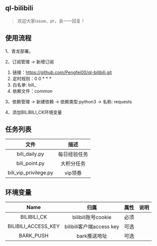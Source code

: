 ## ql-bilibili

> 欢迎大家issue、pr，会一一回复！

## 使用流程

1、青龙部署。

2、订阅管理 -> 新增订阅

1. 链接：https://github.com/Pengfei00/ql-bilibili.git
2. 定时规则：0 0 * * *
3. 白名单: bili_
4. 依赖文件：common

3、依赖管理 -> 新建依赖 -> 依赖类型:python3 -> 名称: requests

4、添加BILIBILI_CK环境变量

## 任务列表

|             文件             |             描述             |  
| :--------------------------: | :--------------------------: | 
|     bili_daily.py     |     每日经验任务
|     bili_point.py     |     大积分任务     | 
|     bili_vip_privilege.py     |     vip领券     | 

## 环境变量

|             Name             |             归属             |  属性  | 说明                                                         |
| :--------------------------: | :--------------------------: | :----: | ------------------------------------------------------------ |
|     BILIBILI_CK     |     bilibili账号cookie     | 必须 |  |
|     BILIBILI_ACCESS_KEY     |     bilibili客户端access key     | 可选 |  |
|     BARK_PUSH     |     bark推送地址     | 可选 |  |


